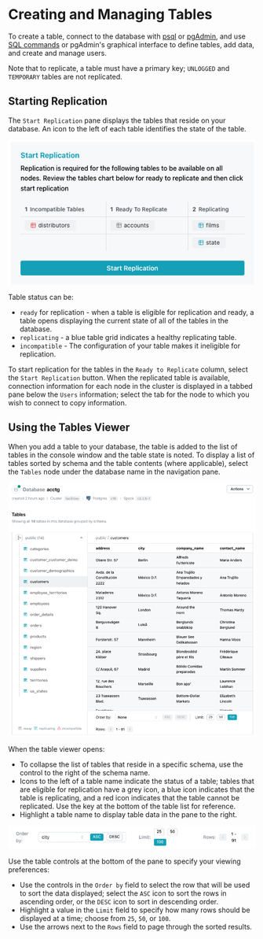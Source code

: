 # Creating and Managing Tables

To create a table, connect to the database with [psql](../connecting/psql.md) or [pgAdmin](../connecting/pgadmin.md), and use [SQL commands](https://www.postgresql.org/docs/16/sql-commands.html) or pgAdmin's graphical interface to define tables, add data, and create and manage users.

Note that to replicate, a table must have a primary key; `UNLOGGED` and `TEMPORARY` tables are not replicated.

## Starting Replication

The `Start Replication` pane displays the tables that reside on your database. An icon to the left of each table identifies the state of the table.

![Replication Table](../images/replication_table.png)

Table status can be:

* `ready` for replication - when a table is eligible for replication and ready, a table opens displaying the current state of all of the tables in the database.
* `replicating` - a blue table grid indicates a healthy replicating table.
* `incompatible` - The configuration of your table makes it ineligible for replication.
    
To start replication for the tables in the `Ready to Replicate` column, select the `Start Replication` button. When the replicated table is available, connection information for each node in the cluster is displayed in a tabbed pane below the `Users` information; select the tab for the node to which you wish to connect to copy information.
    

## Using the Tables Viewer

When you add a table to your database, the table is added to the list of tables in the console window and the table state is noted. To display a list of tables sorted by schema and the table contents (where applicable), select the `Tables` node under the database name in the navigation pane.

![Review table details](../images/table_viewer.png)

When the table viewer opens:

* To collapse the list of tables that reside in a specific schema, use the control to the right of the schema name.
* Icons to the left of a table name indicate the status of a table; tables that are eligible for replication have a grey icon, a blue icon indicates that the table is replicating, and a red icon indicates that the table cannot be replicated. Use the key at the bottom of the table list for reference.
* Highlight a table name to display table data in the pane to the right.

![Sorting table data](../images/table_view_preferences.png)

Use the table controls at the bottom of the pane to specify your viewing preferences:

* Use the controls in the `Order by` field to select the row that will be used to sort the data displayed; select the `ASC` icon to sort the rows in ascending order, or the `DESC` icon to sort in descending order.
* Highlight a value in the `Limit` field to specify how many rows should be displayed at a time; choose from `25`, `50`, or `100`.
* Use the arrows next to the `Rows` field to page through the sorted results.